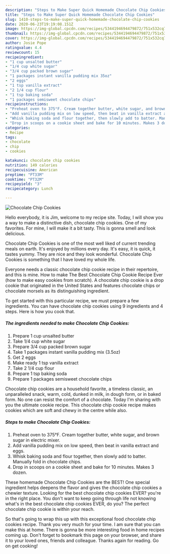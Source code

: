 ```yaml
---
description: "Steps to Make Super Quick Homemade Chocolate Chip Cookies"
title: "Steps to Make Super Quick Homemade Chocolate Chip Cookies"
slug: 1410-steps-to-make-super-quick-homemade-chocolate-chip-cookies
date: 2020-06-23T19:19:08.151Z
image: https://img-global.cpcdn.com/recipes/5344194694479872/751x532cq70/chocolate-chip-cookies-recipe-main-photo.jpg
thumbnail: https://img-global.cpcdn.com/recipes/5344194694479872/751x532cq70/chocolate-chip-cookies-recipe-main-photo.jpg
cover: https://img-global.cpcdn.com/recipes/5344194694479872/751x532cq70/chocolate-chip-cookies-recipe-main-photo.jpg
author: Josie Pope
ratingvalue: 4.4
reviewcount: 15
recipeingredient:
- "1 cup unsalted butter"
- "1/4 cup white sugar"
- "3/4 cup packed brown sugar"
- "1 packages instant vanilla pudding mix 35oz"
- "2 eggs"
- "1 tsp vanilla extract"
- "2 1/4 cup flour"
- "1 tsp baking soda"
- "1 packages semisweet chocolate chips"
recipeinstructions:
- "Preheat oven to 375°F. Cream together butter, white sugar, and brown sugar in electric mixer."
- "Add vanilla pudding mix on low speed, then beat in vanilla extract and eggs."
- "Whisk baking soda and flour together, then slowly add to batter. Manually fold in chocolate chips."
- "Drop in scoops on a cookie sheet and bake for 10 minutes. Makes 3 dozen."
categories:
- Recipe
tags:
- chocolate
- chip
- cookies

katakunci: chocolate chip cookies 
nutrition: 149 calories
recipecuisine: American
preptime: "PT33M"
cooktime: "PT32M"
recipeyield: "3"
recipecategory: Lunch

---
```



![Chocolate Chip Cookies](https://img-global.cpcdn.com/recipes/5344194694479872/751x532cq70/chocolate-chip-cookies-recipe-main-photo.jpg)

Hello everybody, it is Jim, welcome to my recipe site. Today, I will show you a way to make a distinctive dish, chocolate chip cookies. One of my favorites. For mine, I will make it a bit tasty. This is gonna smell and look delicious.

Chocolate Chip Cookies is one of the most well liked of current trending meals on earth. It's enjoyed by millions every day. It's easy, it is quick, it tastes yummy. They are nice and they look wonderful. Chocolate Chip Cookies is something that I have loved my whole life.

Everyone needs a classic chocolate chip cookie recipe in their repertoire, and this is mine. How to make The Best Chocolate Chip Cookie Recipe Ever (how to make easy cookies from scratch). A chocolate chip cookie is a drop cookie that originated in the United States and features chocolate chips or chocolate morsels as its distinguishing ingredient.


To get started with this particular recipe, we must prepare a few ingredients. You can have chocolate chip cookies using 9 ingredients and 4 steps. Here is how you cook that.

<!--inarticleads1-->

##### The ingredients needed to make Chocolate Chip Cookies:

1. Prepare 1 cup unsalted butter
1. Take 1/4 cup white sugar
1. Prepare 3/4 cup packed brown sugar
1. Take 1 packages instant vanilla pudding mix (3.5oz)
1. Get 2 eggs
1. Make ready 1 tsp vanilla extract
1. Take 2 1/4 cup flour
1. Prepare 1 tsp baking soda
1. Prepare 1 packages semisweet chocolate chips


Chocolate chip cookies are a household favorite, a timeless classic, an unparalleled snack, warm, cold, dunked in milk, in dough form, or in baked form. No one can resist the comfort of a chocolate. Today I&#39;m sharing with you the ultimate cookie recipe. This chocolate chip cookie recipe makes cookies which are soft and chewy in the centre while also. 

<!--inarticleads2-->

##### Steps to make Chocolate Chip Cookies:

1. Preheat oven to 375°F. Cream together butter, white sugar, and brown sugar in electric mixer.
1. Add vanilla pudding mix on low speed, then beat in vanilla extract and eggs.
1. Whisk baking soda and flour together, then slowly add to batter. Manually fold in chocolate chips.
1. Drop in scoops on a cookie sheet and bake for 10 minutes. Makes 3 dozen.


These homemade Chocolate Chip Cookies are the BEST! One special ingredient helps deepens the flavor and gives the chocolate chip cookies a chewier texture. Looking for the best chocolate chip cookies EVER? you&#39;re in the right place. You don&#39;t want to keep going through life not knowing what&#39;s in the best chocolate chip cookies EVER, do you? The perfect chocolate chip cookie is within your reach. 

So that's going to wrap this up with this exceptional food chocolate chip cookies recipe. Thank you very much for your time. I am sure that you can make this at home. There is gonna be more interesting food in home recipes coming up. Don't forget to bookmark this page on your browser, and share it to your loved ones, friends and colleague. Thanks again for reading. Go on get cooking!
